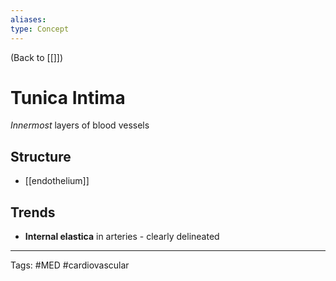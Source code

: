 ```yaml
---
aliases: 
type: Concept
---
```


(Back to [[]])

# Tunica Intima

_Innermost_ layers of blood vessels
## Structure
- [[endothelium]]
## Trends
- **Internal elastica** in arteries - clearly delineated

---
Tags: #MED #cardiovascular 